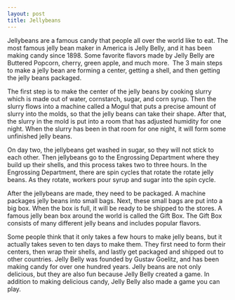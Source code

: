 ```yaml
---
layout: post
title: Jellybeans
---
```


Jellybeans are a famous candy that people all over the world like to eat. The most famous jelly bean maker in America is Jelly Belly, and it has been making candy since 1898. Some favorite flavors made by Jelly Belly are Buttered Popcorn, cherry, green apple, and much more.  The 3 main steps to make a jelly bean are forming a center, getting a shell, and then getting the jelly beans packaged.

The first step is to make the center of the jelly beans by cooking slurry which is made out of water, cornstarch, sugar, and corn syrup. Then the slurry flows into a machine called a Mogul that puts a precise amount of slurry into the molds, so that the jelly beans can take their shape. After that, the slurry in the mold is put into a room that has adjusted humidity for one night. When the slurry has been in that room for one night, it will form some unfinished jelly beans.

On day two, the jellybeans get washed in sugar, so they will not stick to each other. Then jellybeans go to the Engrossing Department where they build up their shells, and this process takes two to three hours. In the Engrossing Department, there are spin cycles that rotate the rotate jelly beans. As they rotate, workers pour syrup and sugar into the spin cycle.

After the jellybeans are made, they need to be packaged. A machine packages jelly beans into small bags. Next, these small bags are put into a big box. When the box is full, it will be ready to be shipped to the stores. A famous jelly bean box around the world is called the Gift Box. The Gift Box consists of many different jelly beans and includes popular flavors. 

Some people think that it only takes a few hours to make jelly beans, but it actually takes seven to ten days to make them. They first need to form their centers, then wrap their shells, and lastly get packaged and shipped out to other countries. Jelly Belly was founded by Gustav Goelitz, and has been making candy for over one hundred years. Jelly beans are not only delicious, but they are also fun because Jelly Belly created a game. In addition to making delicious candy, Jelly Belly also made a game you can play. 